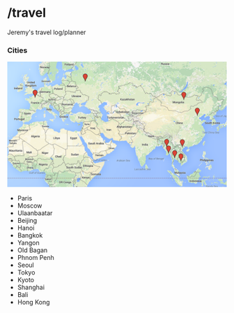 # /travel

Jeremy's travel log/planner

### Cities

![Map](/map.png)

- Paris
- Moscow
- Ulaanbaatar
- Beijing
- Hanoi
- Bangkok
- Yangon
- Old Bagan
- Phnom Penh
- Seoul
- Tokyo
- Kyoto
- Shanghai
- Bali
- Hong Kong
